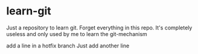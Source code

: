 # learn-git
Just a repository to learn git. 
Forget everything in this repo. 
It's completely useless and only used by me to learn the git-mechanism

add a line in a hotfix branch
Just add another line